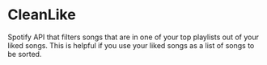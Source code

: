 # CleanLike
Spotify API that filters songs that are in one of your top playlists out of your liked songs. This is helpful if you use your liked songs as a list of songs to be sorted.
